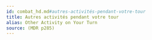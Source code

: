 ```yaml
---
id: combat_hd.md#autres-activités-pendant-votre-tour
title: Autres activités pendant votre tour
alias: Other Activity on Your Turn
source: (MDR p285)
---
```



